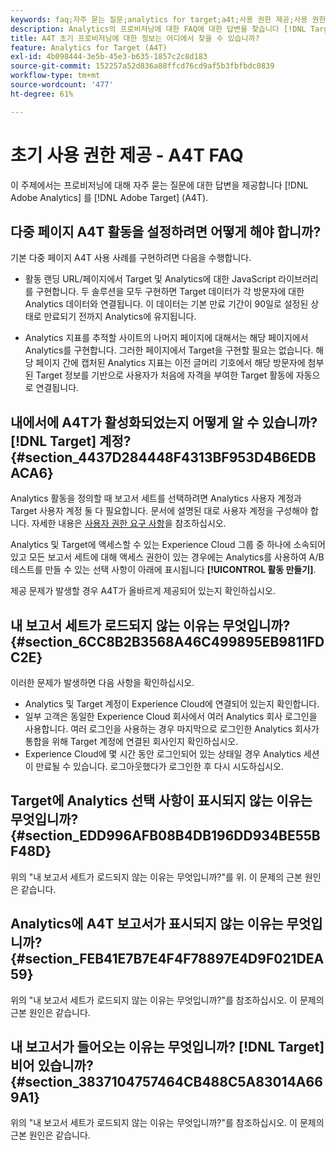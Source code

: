```yaml
---
keywords: faq;자주 묻는 질문;analytics for target;a4t;사용 권한 제공;사용 권한 제공;adobe Experience Cloud
description: Analytics의 프로비저닝에 대한 FAQ에 대한 답변을 찾습니다 [!DNL Target] (A4T)에 대해 Analytics 보고를 사용할 수 있습니다 [!DNL Target] 활동.
title: A4T 초기 프로비저닝에 대한 정보는 어디에서 찾을 수 있습니까?
feature: Analytics for Target (A4T)
exl-id: 4b098444-3e5b-45e3-b635-1857c2c8d183
source-git-commit: 152257a52d836a88ffcd76cd9af5b3fbfbdc0839
workflow-type: tm+mt
source-wordcount: '477'
ht-degree: 61%

---
```


# 초기 사용 권한 제공 - A4T FAQ

이 주제에서는 프로비저닝에 대해 자주 묻는 질문에 대한 답변을 제공합니다 [!DNL Adobe Analytics] 를 [!DNL Adobe Target] (A4T).

## 다중 페이지 A4T 활동을 설정하려면 어떻게 해야 합니까?

기본 다중 페이지 A4T 사용 사례를 구현하려면 다음을 수행합니다.

* 활동 랜딩 URL/페이지에서 Target 및 Analytics에 대한 JavaScript 라이브러리를 구현합니다. 두 솔루션을 모두 구현하면 Target 데이터가 각 방문자에 대한 Analytics 데이터와 연결됩니다. 이 데이터는 기본 만료 기간이 90일로 설정된 상태로 만료되기 전까지 Analytics에 유지됩니다.

* Analytics 지표를 추적할 사이트의 나머지 페이지에 대해서는 해당 페이지에서 Analytics를 구현합니다. 그러한 페이지에서 Target을 구현할 필요는 없습니다. 해당 페이지 간에 캡처된 Analytics 지표는 이전 글머리 기호에서 해당 방문자에 첨부된 Target 정보를 기반으로 사용자가 처음에 자격을 부여한 Target 활동에 자동으로 연결됩니다.

## 내에서에 A4T가 활성화되었는지 어떻게 알 수 있습니까? [!DNL Target] 계정? {#section_4437D284448F4313BF953D4B6EDBACA6}

Analytics 활동을 정의할 때 보고서 세트를 선택하려면 Analytics 사용자 계정과 Target 사용자 계정 둘 다 필요합니다. 문서에 설명된 대로 사용자 계정을 구성해야 합니다. 자세한 내용은 [사용자 권한 요구 사항](/help/main/c-integrating-target-with-mac/a4t/account-reqs.md#concept_4BC06CAB00BF46FF9362AFE98656B083)을 참조하십시오.

Analytics 및 Target에 액세스할 수 있는 Experience Cloud 그룹 중 하나에 소속되어 있고 모든 보고서 세트에 대해 액세스 권한이 있는 경우에는 Analytics를 사용하여 A/B 테스트를 만들 수 있는 선택 사항이 아래에 표시됩니다 **[!UICONTROL 활동 만들기]**.

제공 문제가 발생할 경우 A4T가 올바르게 제공되어 있는지 확인하십시오.

## 내 보고서 세트가 로드되지 않는 이유는 무엇입니까? {#section_6CC8B2B3568A46C499895EB9811FDC2E}

이러한 문제가 발생하면 다음 사항을 확인하십시오.

* Analytics 및 Target 계정이 Experience Cloud에 연결되어 있는지 확인합니다.
* 일부 고객은 동일한 Experience Cloud 회사에서 여러 Analytics 회사 로그인을 사용합니다. 여러 로그인을 사용하는 경우 마지막으로 로그인한 Analytics 회사가 통합을 위해 Target 계정에 연결된 회사인지 확인하십시오.
* Experience Cloud에 몇 시간 동안 로그인되어 있는 상태일 경우 Analytics 세션이 만료될 수 있습니다. 로그아웃했다가 로그인한 후 다시 시도하십시오.

## Target에 Analytics 선택 사항이 표시되지 않는 이유는 무엇입니까? {#section_EDD996AFB08B4DB196DD934BE55BF48D}

위의 &quot;내 보고서 세트가 로드되지 않는 이유는 무엇입니까?&quot;를 위. 이 문제의 근본 원인은 같습니다.

## Analytics에 A4T 보고서가 표시되지 않는 이유는 무엇입니까? {#section_FEB41E7B7E4F4F78897E4D9F021DEA59}

위의 &quot;내 보고서 세트가 로드되지 않는 이유는 무엇입니까?&quot;를 참조하십시오. 이 문제의 근본 원인은 같습니다.

## 내 보고서가 들어오는 이유는 무엇입니까? [!DNL Target] 비어 있습니까? {#section_3837104757464CB488C5A83014A669A1}

위의 &quot;내 보고서 세트가 로드되지 않는 이유는 무엇입니까?&quot;를 참조하십시오. 이 문제의 근본 원인은 같습니다.

